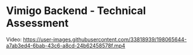 <h1>Vimigo Backend - Technical Assessment</h1>



Video:
https://user-images.githubusercontent.com/33818939/198065644-a7ab3ed4-6bab-43c6-a8cd-24b62458578f.mp4

